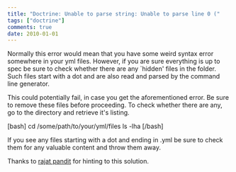 ```yaml
---
title: "Doctrine: Unable to parse string: Unable to parse line 0 ("
tags: ["doctrine"]
comments: true
date: 2010-01-01
---
```


Normally this error would mean that you have some weird syntax error somewhere in your yml files. However, if you are sure everything is up to spec be sure to check whether there are any `hidden' files in the folder. Such files start with a dot and are also read and parsed by the command line generator. 

This could potentially fail, in case you get the aforementioned error. Be sure to remove these files before proceeding. To check whether there are any, go to the directory and retrieve it's listing.

[bash]
cd /some/path/to/your/yml/files
ls -lha
[/bash]

If you see any files starting with a dot and ending in .yml be sure to check them for any valuable content and throw them away.

Thanks to <a href="http://blog.rajatpandit.com/2009/08/23/doctrine_parser_exception-fail-some-error-message/">rajat pandit</a> for hinting to this solution.
